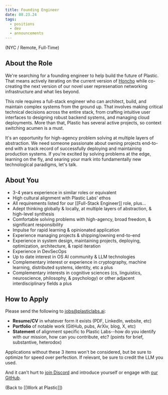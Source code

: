 ```yaml
---
title: Founding Engineer
date: 08.23.24
tags:
  - positions
  - dev
  - announcements
---
```

(NYC / Remote, Full-Time)

## About the Role
We're searching for a founding engineer to help build the future of Plastic. That means actively iterating on the current version of [Honcho](https://honcho.dev) while co-creating the next version of our novel user represenation networking infrastructure and what lies beyond.

This role requires a full-stack engineer who can architect, build, and maintain complex systems from the ground up. That involves making critical technical decisions across the entire stack, from crafting intuitive user interfaces to designing robust backend systems, and managing cloud deployments. More than that, Plastic has several active projects, so context switching acumen is a must.

It's an opportunity for high-agency problem solving at multiple layers of abstraction. We need someone passionate about owning projects end-to-end with a track record of successfully deploying and maintaining production systems. If you're excited by solving problems at the edge, learning on the fly, and searing your mark into fundamentally new technological paradigms, let's talk.

## About You
- 3-4 years experience in similar roles or equivalent
- High cultural alignment with Plastic Labs' ethos
- All requirements listed for our [[Full-Stack Engineer]] role, plus...
- Adept thinking globally & locally, at multiple layers of abstraction, & high-level synthesis
- Comfortable solving problems with high-agency, broad freedom, & significant responsibility
- Impulse for rapid learning & opinionated application
- Experience managing projects & shipping/owning end-to-end
- Experience in system design, maintaining projects, deploying, optimization, architecture, & rapid iteration
- Experience in DevSecOps
- Up to date interest in OS AI community & LLM technologies
- Complementary interest or experience in cryptography, machine learning, distributed systems, identity, etc a plus
- Complementary interests in cognitive sciences (cs, linguistics, neuroscience, philosophy, & psychology) or other adjacent interdisciplinary fields a plus

## How to Apply
Please send the following to jobs@plasticlabs.ai:
- **Resume/CV** in whatever form it exists (PDF, LinkedIn, website, etc)
- **Portfolio** of notable work (GitHub, pubs, ArXiv, blog, X, etc)
- **Statement** of alignment specific to Plastic Labs--how do you identify with our mission, how can you contribute, etc? (points for brief, substantive, heterodox)

Applications without these 3 items won't be considered, but be sure to optimize for speed over perfection. If relevant, be sure to credit the LLM you used.

And it can't hurt to [join Discord](https://discord.gg/plasticlabs) and introduce yourself or engage with [our GitHub](https://github.com/plastic-labs).


(Back to [[Work at Plastic]])
